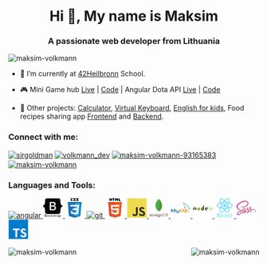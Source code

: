 <h1 align="center">Hi 👋, My name is Maksim</h1>
<h3 align="center">A passionate web developer from Lithuania</h3>

<p align="left"> <img src="https://komarev.com/ghpvc/?username=maksim-volkmann&label=Profile%20views&color=0e75b6&style=flat" alt="maksim-volkmann" /> </p>

- 🔭 I’m currently at [42Heilbronn](https://www.42heilbronn.de/en/) School.

- 🎮 Mini Game hub [Live](https://riofalk.github.io/Memory_game/) | [Code](https://github.com/maksim-volkmann/Mini-game-hub) | Angular Dota API [Live](https://maksim-volkmann.github.io/angular-dota-api/) | [Code](https://github.com/maksim-volkmann/angular-dota-api)

- 🌱 Other projects:
[Calculator](https://rolling-scopes-school.github.io/sirgoldman-JSFELT/calculator), 
[Virtual Keyboard](https://rolling-scopes-school.github.io/sirgoldman-JSFELT/Rss_virtual_keyboard), 
[English for kids](https://rolling-scopes-school.github.io/sirgoldman-JSFELT/english_for_kids),
Food recipes sharing app [Frontend](https://github.com/maksim-volkmann/share-your-food-recipes) and [Backend](https://github.com/maksim-volkmann/mern_backend).

<h3 align="left">Connect with me:</h3>
<p align="left">
<a href="https://codepen.io/sirgoldman" target="blank"><img align="center" src="https://raw.githubusercontent.com/rahuldkjain/github-profile-readme-generator/master/src/images/icons/Social/codepen.svg" alt="sirgoldman" height="30" width="40" /></a>
<a href="https://twitter.com/volkmann_dev" target="blank"><img align="center" src="https://raw.githubusercontent.com/rahuldkjain/github-profile-readme-generator/master/src/images/icons/Social/twitter.svg" alt="volkmann_dev" height="30" width="40" /></a>
<a href="https://linkedin.com/in/maksim-volkmann-93165383" target="blank"><img align="center" src="https://raw.githubusercontent.com/rahuldkjain/github-profile-readme-generator/master/src/images/icons/Social/linked-in-alt.svg" alt="maksim-volkmann-93165383" height="30" width="40" /></a>
<a href="https://www.leetcode.com/maksim-volkmann" target="blank"><img align="center" src="https://raw.githubusercontent.com/rahuldkjain/github-profile-readme-generator/master/src/images/icons/Social/leet-code.svg" alt="maksim-volkmann" height="30" width="40" /></a>
</p>

<h3 align="left">Languages and Tools:</h3>
<p align="left"> <a href="https://angular.io" target="_blank" rel="noreferrer"> <img src="https://angular.io/assets/images/logos/angular/angular.svg" alt="angular" width="40" height="40"/> </a> <a href="https://getbootstrap.com" target="_blank" rel="noreferrer"> <img src="https://raw.githubusercontent.com/devicons/devicon/master/icons/bootstrap/bootstrap-plain-wordmark.svg" alt="bootstrap" width="40" height="40"/> </a> <a href="https://www.w3schools.com/css/" target="_blank" rel="noreferrer"> <img src="https://raw.githubusercontent.com/devicons/devicon/master/icons/css3/css3-original-wordmark.svg" alt="css3" width="40" height="40"/> </a> <a href="https://git-scm.com/" target="_blank" rel="noreferrer"> <img src="https://www.vectorlogo.zone/logos/git-scm/git-scm-icon.svg" alt="git" width="40" height="40"/> </a> <a href="https://www.w3.org/html/" target="_blank" rel="noreferrer"> <img src="https://raw.githubusercontent.com/devicons/devicon/master/icons/html5/html5-original-wordmark.svg" alt="html5" width="40" height="40"/> </a> <a href="https://developer.mozilla.org/en-US/docs/Web/JavaScript" target="_blank" rel="noreferrer"> <img src="https://raw.githubusercontent.com/devicons/devicon/master/icons/javascript/javascript-original.svg" alt="javascript" width="40" height="40"/> </a> <a href="https://www.mongodb.com/" target="_blank" rel="noreferrer"> <img src="https://raw.githubusercontent.com/devicons/devicon/master/icons/mongodb/mongodb-original-wordmark.svg" alt="mongodb" width="40" height="40"/> </a> <a href="https://www.mysql.com/" target="_blank" rel="noreferrer"> <img src="https://raw.githubusercontent.com/devicons/devicon/master/icons/mysql/mysql-original-wordmark.svg" alt="mysql" width="40" height="40"/> </a> <a href="https://nodejs.org" target="_blank" rel="noreferrer"> <img src="https://raw.githubusercontent.com/devicons/devicon/master/icons/nodejs/nodejs-original-wordmark.svg" alt="nodejs" width="40" height="40"/> </a> <a href="https://reactjs.org/" target="_blank" rel="noreferrer"> <img src="https://raw.githubusercontent.com/devicons/devicon/master/icons/react/react-original-wordmark.svg" alt="react" width="40" height="40"/> </a> <a href="https://sass-lang.com" target="_blank" rel="noreferrer"> <img src="https://raw.githubusercontent.com/devicons/devicon/master/icons/sass/sass-original.svg" alt="sass" width="40" height="40"/> </a> <a href="https://www.typescriptlang.org/" target="_blank" rel="noreferrer"> <img src="https://raw.githubusercontent.com/devicons/devicon/master/icons/typescript/typescript-original.svg" alt="typescript" width="40" height="40"/> </a> </p>

<p><img align="left" src="https://github-readme-stats.vercel.app/api/top-langs?username=maksim-volkmann&show_icons=true&locale=en&layout=compact" alt="maksim-volkmann" /></p>

<p>&nbsp;<img align="right" src="https://github-readme-stats.vercel.app/api?username=maksim-volkmann&show_icons=true&locale=en" alt="maksim-volkmann" /></p>
